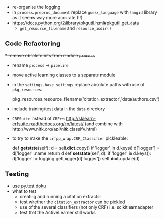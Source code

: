 * re-organise the logging
* in `process.preproc_document` replace `guess_language` with `langid` library as it seems way more accurate (!!)
* https://docs.python.org/2/library/pkgutil.html#pkgutil.get_data
    * `get_resource_filename` and `resource_isdir()`

## Code Refactoring

~~* remove obsolete bits from module `process`~~
* rename `process` -> `pipeline`
* move active learning classes to a separate module
* in the `settings.base_settings` replace absolute paths with use of `pkg_resources`:

    pkg_resources.resource_filename('citation_extractor','data/authors.csv')

* include training/test data in the `data` directory
* `CRFSuite` instead of `CRF++`: <http://sklearn-crfsuite.readthedocs.org/en/latest/> (and combine with <http://www.nltk.org/api/nltk.classify.html>)
* to try to make the `crfpp_wrap.CRF_Classifier` pickleable:

    def __getstate__(self):
    d = self.__dict__.copy()
    if 'logger' in d.keys()
        d['logger'] = d['logger'].name
    return d
    def __setstate__(self, d):
    if 'logger' in d.keys():
        d['logger'] = logging.getLogger(d['logger'])
    self.__dict__.update(d)

## Testing

* use py.test [doku](http://pytest.org/latest/pytest.pdf)
* what to test
    * creating and running a citation extractor
    * test whether the `citation_extractor` can be pickled
    * use of the several classifiers (not only CRF) i.e. scikitlearnadapter
    * test that the ActiveLearner still works


